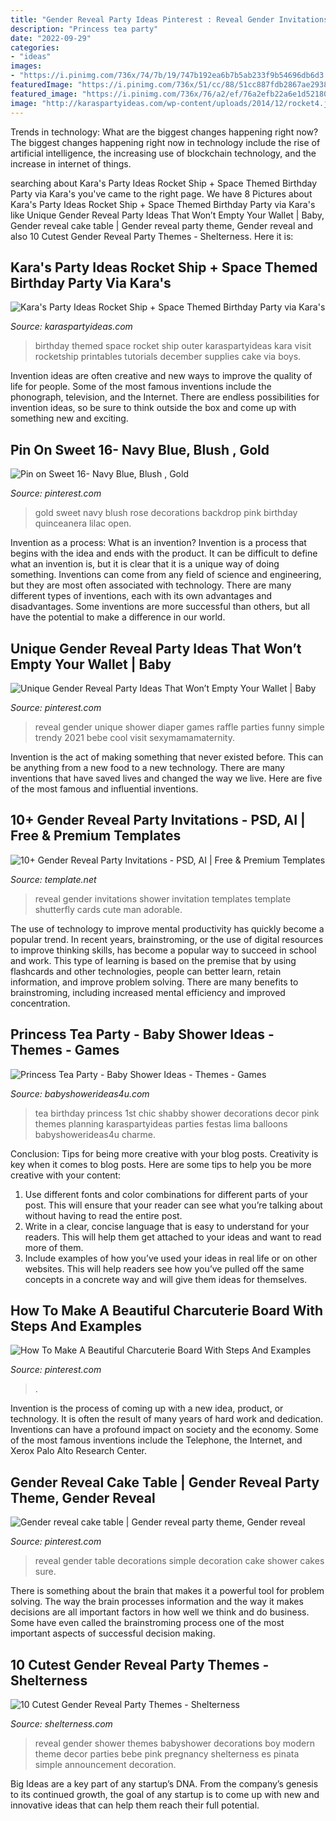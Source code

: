 ```yaml
---
title: "Gender Reveal Party Ideas Pinterest : Reveal Gender Invitations Shower Invitation Templates Template Shutterfly Cards Cute Man Adorable"
description: "Princess tea party"
date: "2022-09-29"
categories:
- "ideas"
images:
- "https://i.pinimg.com/736x/74/7b/19/747b192ea6b7b5ab233f9b54696db6d3.jpg"
featuredImage: "https://i.pinimg.com/736x/51/cc/88/51cc887fdb2867ae29386695188f4c47.jpg"
featured_image: "https://i.pinimg.com/736x/76/a2/ef/76a2efb22a6e1d5218004adb0952dd7e.jpg"
image: "http://karaspartyideas.com/wp-content/uploads/2014/12/rocket4.jpg"
---
```



Trends in technology: What are the biggest changes happening right now?
The biggest changes happening right now in technology include the rise of artificial intelligence, the increasing use of blockchain technology, and the increase in internet of things.

	

		
searching about Kara&#039;s Party Ideas Rocket Ship + Space Themed Birthday Party via Kara&#039;s you've came to the right page. We have 8 Pictures about Kara&#039;s Party Ideas Rocket Ship + Space Themed Birthday Party via Kara&#039;s like Unique Gender Reveal Party Ideas That Won’t Empty Your Wallet | Baby, Gender reveal cake table | Gender reveal party theme, Gender reveal and also 10 Cutest Gender Reveal Party Themes - Shelterness. Here it is:
		
    
## Kara&#039;s Party Ideas Rocket Ship + Space Themed Birthday Party Via Kara&#039;s

<img loading=lazy src="http://karaspartyideas.com/wp-content/uploads/2014/12/rocket4.jpg" onerror="this.onerror=null;this.src='https://tse1.mm.bing.net/th?id=OIP.y73ZqpsvU_2Pg2Ra7EZs-wHaLH&amp;pid=15.1';" alt="Kara&#039;s Party Ideas Rocket Ship + Space Themed Birthday Party via Kara&#039;s">

_Source: karaspartyideas.com_

>birthday themed space rocket ship outer karaspartyideas kara visit rocketship printables tutorials december supplies cake via boys. 

	

Invention ideas are often creative and new ways to improve the quality of life for people. Some of the most famous inventions include the phonograph, television, and the Internet. There are endless possibilities for invention ideas, so be sure to think outside the box and come up with something new and exciting.

    
## Pin On Sweet 16- Navy Blue, Blush , Gold

<img loading=lazy src="https://i.pinimg.com/736x/76/a2/ef/76a2efb22a6e1d5218004adb0952dd7e.jpg" onerror="this.onerror=null;this.src='https://tse3.mm.bing.net/th?id=OIP.X0iGGigDE3IdOAWaERJHmwHaJ3&amp;pid=15.1';" alt="Pin on Sweet 16- Navy Blue, Blush , Gold">

_Source: pinterest.com_

>gold sweet navy blush rose decorations backdrop pink birthday quinceanera lilac open. 

	

Invention as a process: What is an invention?
Invention is a process that begins with the idea and ends with the product. It can be difficult to define what an invention is, but it is clear that it is a unique way of doing something. Inventions can come from any field of science and engineering, but they are most often associated with technology. There are many different types of inventions, each with its own advantages and disadvantages. Some inventions are more successful than others, but all have the potential to make a difference in our world.

    
## Unique Gender Reveal Party Ideas That Won’t Empty Your Wallet | Baby

<img loading=lazy src="https://i.pinimg.com/736x/51/cc/88/51cc887fdb2867ae29386695188f4c47.jpg" onerror="this.onerror=null;this.src='https://tse3.mm.bing.net/th?id=OIP.XcAwQOxOvzKWotkI8A41dAHaNK&amp;pid=15.1';" alt="Unique Gender Reveal Party Ideas That Won’t Empty Your Wallet | Baby">

_Source: pinterest.com_

>reveal gender unique shower diaper games raffle parties funny simple trendy 2021 bebe cool visit sexymamamaternity. 

	

Invention is the act of making something that never existed before. This can be anything from a new food to a new technology. There are many inventions that have saved lives and changed the way we live. Here are five of the most famous and influential inventions.

    
## 10+ Gender Reveal Party Invitations - PSD, AI | Free &amp; Premium Templates

<img loading=lazy src="https://images.template.net/wp-content/uploads/2017/02/gender-reveal-baby-shower-invitation11.jpg" onerror="this.onerror=null;this.src='https://tse3.mm.bing.net/th?id=OIP.BWS_ZDKlZmg5pIpEW2NfmAHaKJ&amp;pid=15.1';" alt="10+ Gender Reveal Party Invitations - PSD, AI | Free &amp; Premium Templates">

_Source: template.net_

>reveal gender invitations shower invitation templates template shutterfly cards cute man adorable. 

	

The use of technology to improve mental productivity has quickly become a popular trend. In recent years, brainstroming, or the use of digital resources to improve thinking skills, has become a popular way to succeed in school and work. This type of learning is based on the premise that by using flashcards and other technologies, people can better learn, retain information, and improve problem solving. There are many benefits to brainstroming, including increased mental efficiency and improved concentration.

    
## Princess Tea Party - Baby Shower Ideas - Themes - Games

<img loading=lazy src="http://www.babyshowerideas4u.com/wp-content/uploads/2014/01/CARLOTA10.jpg" onerror="this.onerror=null;this.src='https://tse3.mm.bing.net/th?id=OIP.3DLEd2CXGWfoZytObz1-UgHaJ3&amp;pid=15.1';" alt="Princess Tea Party - Baby Shower Ideas - Themes - Games">

_Source: babyshowerideas4u.com_

>tea birthday princess 1st chic shabby shower decorations decor pink themes planning karaspartyideas parties festas lima balloons babyshowerideas4u charme. 

	

Conclusion: Tips for being more creative with your blog posts.
Creativity is key when it comes to blog posts. Here are some tips to help you be more creative with your content: 
1. Use different fonts and color combinations for different parts of your post. This will ensure that your reader can see what you’re talking about without having to read the entire post. 
2. Write in a clear, concise language that is easy to understand for your readers. This will help them get attached to your ideas and want to read more of them. 
3. Include examples of how you’ve used your ideas in real life or on other websites. This will help readers see how you’ve pulled off the same concepts in a concrete way and will give them ideas for themselves. 

    
## How To Make A Beautiful Charcuterie Board With Steps And Examples

<img loading=lazy src="https://i.pinimg.com/736x/74/7b/19/747b192ea6b7b5ab233f9b54696db6d3.jpg" onerror="this.onerror=null;this.src='https://tse1.mm.bing.net/th?id=OIP.j7N8QJ8drLfsD-6zl0ajugHaNK&amp;pid=15.1';" alt="How To Make A Beautiful Charcuterie Board With Steps And Examples">

_Source: pinterest.com_

>. 

	

Invention is the process of coming up with a new idea, product, or technology. It is often the result of many years of hard work and dedication. Inventions can have a profound impact on society and the economy. Some of the most famous inventions include the Telephone, the Internet, and Xerox Palo Alto Research Center.

    
## Gender Reveal Cake Table | Gender Reveal Party Theme, Gender Reveal

<img loading=lazy src="https://i.pinimg.com/736x/9b/4e/a5/9b4ea5958c45dd478bac3ae7bdf6083a.jpg" onerror="this.onerror=null;this.src='https://tse4.mm.bing.net/th?id=OIP.ST61ZJJQlOKesQTnLZTBSAHaJ3&amp;pid=15.1';" alt="Gender reveal cake table | Gender reveal party theme, Gender reveal">

_Source: pinterest.com_

>reveal gender table decorations simple decoration cake shower cakes sure. 

	

There is something about the brain that makes it a powerful tool for problem solving. The way the brain processes information and the way it makes decisions are all important factors in how well we think and do business. Some have even called the brainstroming process one of the most important aspects of successful decision making.

    
## 10 Cutest Gender Reveal Party Themes - Shelterness

<img loading=lazy src="https://i.shelterness.com/2019/06/Boy-or-Girl-is-classics-you-dont-need-any-special-deccor-and-can-go-blue-and-pink-with-any-touches-modern-rustic-minimalist-glam.jpg" onerror="this.onerror=null;this.src='https://tse3.mm.bing.net/th?id=OIP.t9YgZVnCBrkrD88qk3JXSQHaJ4&amp;pid=15.1';" alt="10 Cutest Gender Reveal Party Themes - Shelterness">

_Source: shelterness.com_

>reveal gender shower themes babyshower decorations boy modern theme decor parties bebe pink pregnancy shelterness es pinata simple announcement decoration. 

	

Big Ideas are a key part of any startup’s DNA. From the company’s genesis to its continued growth, the goal of any startup is to come up with new and innovative ideas that can help them reach their full potential.

